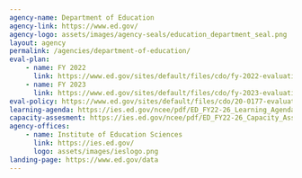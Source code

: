 ```yaml
---
agency-name: Department of Education
agency-link: https://www.ed.gov/
agency-logo: assets/images/agency-seals/education_department_seal.png
layout: agency
permalink: /agencies/department-of-education/
eval-plan:
    - name: FY 2022
      link: https://www.ed.gov/sites/default/files/cdo/fy-2022-evaluation-plan.pdf
    - name: FY 2023
      link: https://www.ed.gov/sites/default/files/cdo/fy-2023-evaluation-plan.pdf
eval-policy: https://www.ed.gov/sites/default/files/cdo/20-0177-evaluation-policy.pdf
learning-agenda: https://ies.ed.gov/ncee/pdf/ED_FY22-26_Learning_Agenda_v2.pdf
capacity-assesment: https://ies.ed.gov/ncee/pdf/ED_FY22-26_Capacity_Assessment_v2.pdf
agency-offices:
    - name: Institute of Education Sciences
      link: https://ies.ed.gov/
      logo: assets/images/ieslogo.png
landing-page: https://www.ed.gov/data
---
```

